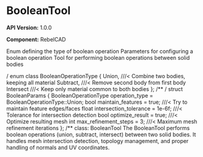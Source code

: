 # BooleanTool

**API Version:** 1.0.0

**Component:** RebelCAD

Enum defining the type of boolean operation Parameters for configuring a boolean operation Tool for performing boolean operations between solid bodies

/
enum class BooleanOperationType {
    Union,      ///< Combine two bodies, keeping all material
    Subtract,   ///< Remove second body from first body
    Intersect   ///< Keep only material common to both bodies
};
/**
/
struct BooleanParams {
    BooleanOperationType operation_type = BooleanOperationType::Union;
    bool maintain_features = true;  ///< Try to maintain feature edges/faces
    float intersection_tolerance = 1e-6f;  ///< Tolerance for intersection detection
    bool optimize_result = true;    ///< Optimize resulting mesh
    int max_refinement_steps = 3;   ///< Maximum mesh refinement iterations
};
/**
class: BooleanTool
The BooleanTool performs boolean operations (union, subtract, intersect)
between two solid bodies. It handles mesh intersection detection, topology
management, and proper handling of normals and UV coordinates.

